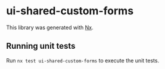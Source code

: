 # ui-shared-custom-forms

This library was generated with [Nx](https://nx.dev).

## Running unit tests

Run `nx test ui-shared-custom-forms` to execute the unit tests.
